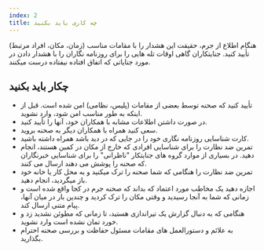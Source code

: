 ```yaml
---
index: 2
title: چه کاری باید بکنید
---
```

هنگام اطلاع از جرم، حقیقت این هشدار را با مقامات مناسب (زمان، مکان، افراد مرتبط) تأیید کنید. جنایتکاران گاهی اوقات تله هایی را برای روزنامه نگاران را با هشدار دادن در مورد  جنایاتی که اتفاق افتاده نیفتاده درست میکنند.

## چکار باید بکنید

* تأیید کنید که صحنه توسط بعضی از مقامات (پلیس، نظامی) امن شده است. قبل از اینکه به طور مناسب امن شود، وارد نشوید.
* در صورت داشتن اطلاعات مشابه با همکاران خود، آنها را تأیید کنید.
* سعی کنید همراه با همکاران دیگر به صحنه بروید.
* کارت شناسایی روزنامه نگاری خود را در جایی که در دید باشد همراه داشته باشید.
* تمرین ضد نظارت را برای شناسایی افرادی که خارج  از مکان در کمین هستند، انجام دهید. در بسیاری از موارد گروه های جنایتکار "ناظرانی" را برای شناسایی خبرنگاران که صحنه را پوشش می دهند ارسال می کنند.
* تمرین ضد نظارت را هنگامی که شما صحنه را ترک میکنید و  به محل کار یا خانه خود باز میگردید، انجام دهید.
* اجازه دهید یک مخاطب مورد اعتماد که بداند که صحنه جرم در کجا واقع شده است و زمانی که شما به آنجا رسیدید و وقتی مکان را ترک کردید و چندین بار در میان آنها، پیام متنی ارسال کند.
* هنگامی که به دنبال گزارش یک تیراندازی هستید، تا زمانی که مطوئن نشدید زد و خورد تمان نشده است وارد نشوید.
* به علائم و دستورالعمل های مقامات مسئول حفاظت و بررسی صحنه احترام بگذارید.